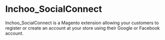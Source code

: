 Inchoo_SocialConnect
====================

Inchoo_SocialConnect is a Magento extension allowing your customers to register or create an account at your store using their Google or Facebook account.
